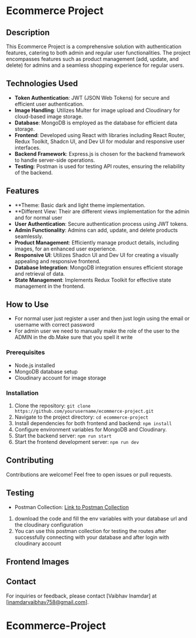 # Ecommerce Project

## Description

This Ecommerce Project is a comprehensive solution with authentication features, catering to both admin and regular user functionalities. The project encompasses features such as product management (add, update, and delete) for admins and a seamless shopping experience for regular users.

## Technologies Used

- **Token Authentication**: JWT (JSON Web Tokens) for secure and efficient user authentication.
- **Image Handling**: Utilizes Multer for image upload and Cloudinary for cloud-based image storage.
- **Database**: MongoDB is employed as the database for efficient data storage.
- **Frontend**: Developed using React with libraries including React Router, Redux Toolkit, Shadcn UI, and Dev UI for modular and responsive user interfaces.
- **Backend Framework**: Express.js is chosen for the backend framework to handle server-side operations.
- **Testing**: Postman is used for testing API routes, ensuring the reliability of the backend.

## Features

- **Theme: Basic dark and light theme implementation.
- **Different View: Their are different views implementation for the admin and for normal user
- **User Authentication**: Secure authentication process using JWT tokens.
- **Admin Functionality**: Admins can add, update, and delete products seamlessly.
- **Product Management**: Efficiently manage product details, including images, for an enhanced user experience.
- **Responsive UI**: Utilizes Shadcn UI and Dev UI for creating a visually appealing and responsive frontend.
- **Database Integration**: MongoDB integration ensures efficient storage and retrieval of data.
- **State Management**: Implements Redux Toolkit for effective state management in the frontend.

## How to Use
- For normal user just register a user and then just login using the email or username with correct password
- For admin user we need to manually make the role of the user to the ADMIN in the db.Make sure that you spell it write


### Prerequisites

- Node.js installed
- MongoDB database setup
- Cloudinary account for image storage

### Installation

1. Clone the repository: `git clone https://github.com/yourusername/ecommerce-project.git`
2. Navigate to the project directory: `cd ecommerce-project`
3. Install dependencies for both frontend and backend: `npm install`
4. Configure environment variables for MongoDB and Cloudinary.
5. Start the backend server: `npm run start`
6. Start the frontend development server: `npm run dev`

## Contributing

Contributions are welcome! Feel free to open issues or pull requests.


## Testing

- Postman Collection: [Link to Postman Collection](https://www.postman.com/spacecraft-cosmonaut-577274/workspace/ecommerce-project/collection/28346677-c73c2b82-4fcb-476e-b3aa-a35bf00a916f?action=share&creator=28346677&active-environment=28346677-43feaf50-e1be-472c-b816-984c6497eca8)


1. download the code and fill the env variables with your database url and the cloudinary configuration
2. You can use this postman collection for testing the routes after successfully connecting with your database and after login with cloudinary account


## Frontend Images



## Contact

For inquiries or feedback, please contact [Vaibhav Inamdar] at [inamdarvaibhav758@gmail.com].
# Ecommerce-Project
